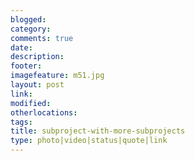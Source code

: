 ```yaml
---
blogged: 
category: 
comments: true
date: 
description: 
footer: 
imagefeature: m51.jpg
layout: post
link: 
modified: 
otherlocations: 
tags: 
title: subproject-with-more-subprojects
type: photo|video|status|quote|link
---
```

<!--summary-->